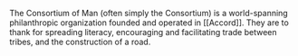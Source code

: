 The Consortium of Man (often simply the Consortium) is a world-spanning philanthropic organization founded and operated in [[Accord]]. They are to thank for spreading literacy, encouraging and facilitating trade between tribes, and the construction of a road.